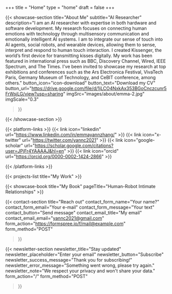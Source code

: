 +++
title =  "Home"
type = "home"
draft = false
+++

{{< showcase-section
    title="About Me"
    subtitle="AI Researcher"
    description="I am an AI researcher with expertise in both hardware and software development. My research focuses on connecting human emotions with technology through multisensory communication and emotionally intelligent AI systems. I am to integrate our sense of touch into AI agents, social robots, and wearable devices, allowing them to sense, interpret and respond to human touch interaction. I created <emph>Kissenger</emph>, the world’s first device for transmitting kisses digitally. My work has been featured in international press such as BBC, Discovery Channel, Wired, IEEE Spectrum, and The Times. I've been invited to showcase my research at top exhibitions and conferences such as the Ars Electronica Festival, VivaTech Paris, Germany Museum of Technology, and CeBIT conference, among others."
    button_icon="icon-download"
    button_text="Download my CV"
    button_url="https://drive.google.com/file/d/1jLCO4NxkAx353BGoCnczcunr5FrWsjLG/view?usp=sharing"
    imgSrc="images/about/emma-2.jpg"
    imgScale="0.3"
 >}}

{{< /showcase-section >}} 

 {{< platform-links >}}
    {{< link icon="linkedin" url="https://www.linkedin.com/in/emmayannzhang/" >}}
    {{< link icon="x-twitter" url="https://twitter.com/yannc2021" >}}
    {{< link icon="google-scholar" url="https://scholar.google.com/citations?user=JPjFr4YAAAAJ&hl=en" >}}
    {{< link icon="orcid" url="https://orcid.org/0000-0002-1424-2866" >}}

{{< /platform-links >}}

{{< projects-list
    title="My Work" >}} 

<!-- {{< showcase-section
    title="My book"
    subtitle="Human-Robot Intimate Relationships"
    description="This book provides a comprehensive collection and overview of the latest development in the field of intimate relationships between humans and artificial partners, in particular robots and virtual agents. It includes relevant research work undertaken by the authors, the latest advancements in technology and commercial products, and future predictions and insights from leading experts in the area. This book contains an in-depth discussion of the engineering, philosophical, psychological, ethical, and sociological implications of relationships with artificial companions. It also gives a glimpse of some future directions of artificial intelligence, human-computer love and sexual interaction, robotics engineering etc. It is a great resource for researchers and professionals working in these areas. The narrative style of the book also makes it an enjoyable and educational read for everyone."
    button_icon="circle-arrow-right"
    button_text="Get Access"
    button_url="https://link.springer.com/book/10.1007/978-3-319-94730-3"
    imgSrc="images/showcase/springerbook.png"
    imgScale="0.3"
 >}}

{{< /showcase-section >}}  -->

{{< showcase-book title="My Book" pageTitle="Human-Robot Intimate Relationships" >}}


{{< contact-section
    title="Reach out" 
    contact_form_name="Your name?"
    contact_form_email="Your e-mail"
    contact_form_message="Your text"
    contact_button="Send message"
    contact_email_title="My email"
    contact_email_email="yannc2021@gmail.com"
    form_action="https://formspree.io/f/mail@example.com"
    form_method="POST"
>}}


{{< newsletter-section 
    newsletter_title="Stay updated"
    newsletter_placeholder="Enter your email"
    newsletter_button="Subscribe"
    newsletter_success_message="Thank you for subscribing!"
    newsletter_error_message="Something went wrong, please try again."
    newsletter_note="We respect your privacy and won't share your data."
    form_action="/"
    form_method="POST"
>}}
